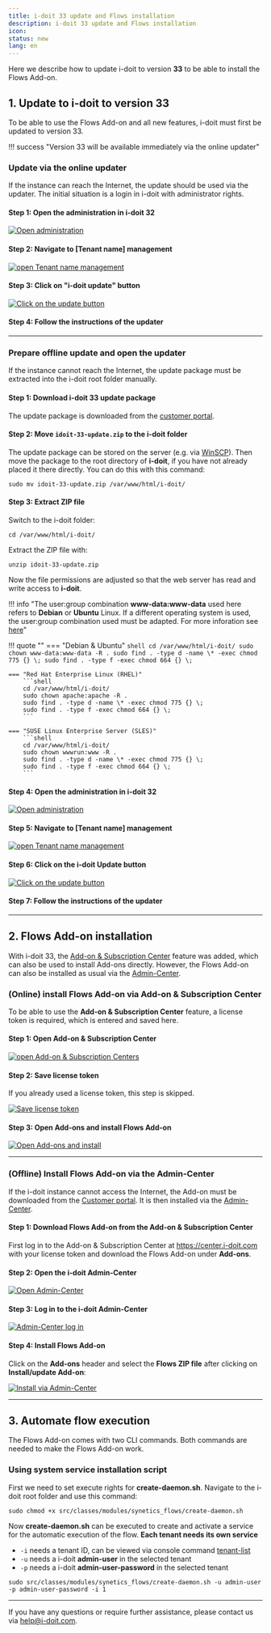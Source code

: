 ```yaml
---
title: i-doit 33 update and Flows installation
description: i-doit 33 update and Flows installation
icon:
status: new
lang: en
---
```


Here we describe how to update i-doit to version **33** to be able to install the Flows Add-on.

## 1. Update to i-doit to version 33
<!--//TODO add a selection -->
To be able to use the Flows Add-on and all new features, i-doit must first be updated to version 33.

!!! success "Version 33 will be available immediately via the online updater"

### Update via the online updater

If the instance can reach the Internet, the update should be used via the updater. The initial situation is a login in i-doit with administrator rights.

#### Step 1: Open the administration in i-doit 32

[![Open administration](../../assets/images/en/i-doit-add-ons/flows/update-i-doit-and-install-flows/update-step-1.png)](../../assets/images/en/i-doit-add-ons/flows/update-i-doit-and-install-flows/update-step-1.png)

#### Step 2: Navigate to [Tenant name] management

[![open Tenant name management](../../assets/images/en/i-doit-add-ons/flows/update-i-doit-and-install-flows/update-step-2.png)](../../assets/images/en/i-doit-add-ons/flows/update-i-doit-and-install-flows/update-step-2.png)

#### Step 3: Click on "i-doit update" button

[![Click on the update button](../../assets/images/en/i-doit-add-ons/flows/update-i-doit-and-install-flows/update-step-3.png)](../../assets/images/en/i-doit-add-ons/flows/update-i-doit-and-install-flows/update-step-3.png)

#### Step 4: Follow the instructions of the updater

* * *

### Prepare offline update and open the updater

If the instance cannot reach the Internet, the update package must be extracted into the i-doit root folder manually.

#### Step 1: Download i-doit 33 update package

The update package is downloaded from the [customer portal](../../system-administration/customer-portal.md).

#### Step 2: Move `idoit-33-update.zip` to the i-doit folder

The update package can be stored on the server (e.g. via [WinSCP](https://winscp.net/eng/docs/)). Then move the package to the root directory of **i-doit**, if you have not already placed it there directly. You can do this with this command:

```shell
sudo mv idoit-33-update.zip /var/www/html/i-doit/
```

#### Step 3: Extract ZIP file

Switch to the i-doit folder:

```shell
cd /var/www/html/i-doit/
```

Extract the ZIP file with:

```shell
unzip idoit-33-update.zip
```

Now the file permissions are adjusted so that the web server has read and write access to **i-doit**.

!!! info "The user:group combination **www-data:www-data** used here refers to **Debian** or **Ubuntu** Linux. If a different operating system is used, the user:group combination used must be adapted. For more inforation see [here](../../installation/manual-installation/setup.md#download-and-extract-the-install-package)"

!!! quote ""
    === "Debian & Ubuntu"
        ```shell
        cd /var/www/html/i-doit/
        sudo chown www-data:www-data -R .
        sudo find . -type d -name \* -exec chmod 775 {} \;
        sudo find . -type f -exec chmod 664 {} \;
        ```

    === "Red Hat Enterprise Linux (RHEL)"
        ```shell
        cd /var/www/html/i-doit/
        sudo chown apache:apache -R .
        sudo find . -type d -name \* -exec chmod 775 {} \;
        sudo find . -type f -exec chmod 664 {} \;
        ```

    === "SUSE Linux Enterprise Server (SLES)"
        ```shell
        cd /var/www/html/i-doit/
        sudo chown wwwrun:www -R .
        sudo find . -type d -name \* -exec chmod 775 {} \;
        sudo find . -type f -exec chmod 664 {} \;
        ```

#### Step 4: Open the administration in i-doit 32

[![Open administration](../../assets/images/en/i-doit-add-ons/flows/update-i-doit-and-install-flows/update-step-1.png)](../../assets/images/en/i-doit-add-ons/flows/update-i-doit-and-install-flows/update-step-1.png)

#### Step 5: Navigate to [Tenant name] management

[![open Tenant name management](../../assets/images/en/i-doit-add-ons/flows/update-i-doit-and-install-flows/update-step-2.png)](../../assets/images/en/i-doit-add-ons/flows/update-i-doit-and-install-flows/update-step-2.png)

#### Step 6: Click on the i-doit Update button

[![Click on the update button](../../assets/images/en/i-doit-add-ons/flows/update-i-doit-and-install-flows/update-step-3.png)](../../assets/images/en/i-doit-add-ons/flows/update-i-doit-and-install-flows/update-step-3.png)

#### Step 7: Follow the instructions of the updater

* * *

## 2. Flows Add-on installation
<!--//TODO add a selection -->
With i-doit 33, the [Add-on & Subscription Center](../../system-administration/add-on-and-subscription-center.md) feature was added, which can also be used to install Add-ons directly. However, the Flows Add-on can also be installed as usual via the [Admin-Center](#offline-install-flows-add-on-via-the-admin-center).

### (Online) install Flows Add-on via Add-on & Subscription Center

To be able to use the **Add-on & Subscription Center** feature, a license token is required, which is entered and saved here.

#### Step 1: Open Add-on & Subscription Center

[![open Add-on & Subscription Centers](../../assets/images/en/i-doit-add-ons/flows/update-i-doit-and-install-flows/flows-install-step-1.png)](../../assets/images/en/i-doit-add-ons/flows/update-i-doit-and-install-flows/flows-install-step-1.png)

#### Step 2: Save license token

If you already used a license token, this step is skipped.

[![Save license token](../../assets/images/en/i-doit-add-ons/flows/update-i-doit-and-install-flows/flows-install-step-2.png)](../../assets/images/en/i-doit-add-ons/flows/update-i-doit-and-install-flows/flows-install-step-2.png)

#### Step 3: Open Add-ons and install Flows Add-on

[![Open Add-ons and install](../../assets/images/en/i-doit-add-ons/flows/update-i-doit-and-install-flows/flows-install-step-3.png)](../../assets/images/en/i-doit-add-ons/flows/update-i-doit-and-install-flows/flows-install-step-3.png)

* * *

### (Offline) Install Flows Add-on via the Admin-Center

If the i-doit instance cannot access the Internet, the Add-on must be downloaded from the [Customer portal](../../system-administration/customer-portal.md). It is then installed via the [Admin-Center](../../system-administration/admin-center.md).

#### Step 1: Download Flows Add-on from the Add-on & Subscription Center

First log in to the Add-on & Subscription Center at <https://center.i-doit.com> with your license token and download the Flows Add-on under **Add-ons**.

#### Step 2: Open the i-doit Admin-Center

[![Open Admin-Center](../../assets/images/en/i-doit-add-ons/flows/update-i-doit-and-install-flows/install-2.2-1.png)](../../assets/images/en/i-doit-add-ons/flows/update-i-doit-and-install-flows/install-2.2-1.png)

#### Step 3: Log in to the i-doit Admin-Center

[![Admin-Center log in](../../assets/images/en/i-doit-add-ons/flows/update-i-doit-and-install-flows/install-2.2-2.png)](../../assets/images/en/i-doit-add-ons/flows/update-i-doit-and-install-flows/install-2.2-2.png)

#### Step 4: Install Flows Add-on

Click on the **Add-ons** header and select the **Flows ZIP file** after clicking on **Install/update Add-on**:

[![Install via Admin-Center](../../assets/images/en/i-doit-add-ons/flows/update-i-doit-and-install-flows/install-2.2-3.png)](../../assets/images/en/i-doit-add-ons/flows/update-i-doit-and-install-flows/install-2.2-3.png)

* * *

## 3. Automate flow execution

The Flows Add-on comes with two CLI commands. Both commands are needed to make the Flows Add-on work.
<!-- //TODO clarify if this canlead to problems when a crontab is executed while the cron is running
There are two options to automate the flow execution. The Commands can be executed by a **Crontab**. We also have created a Service installation Script called **create-daemon.sh**, which can be found in the Flows Add-on folder `i-doit/src/classes/modules/synetics_flows/`.

-   Use [systemd service install script](#using-system-service-installer-script) if you want to
-   Use [crontab](#creating-a-crontab)
--->
### Using system service installation script

First we need to set execute rights for **create-daemon.sh**. Navigate to the i-doit root folder and use this command:

```shell
sudo chmod +x src/classes/modules/synetics_flows/create-daemon.sh
```

Now **create-daemon.sh** can be executed to create and activate a service for the automatic execution of the flow. **Each tenant needs its own service**

-   `-i` needs a tenant ID, can be viewed via console command [tenant-list](../../automation-and-integration/cli/console/commands-and-options.md#tenant-list)
-   `-u` needs a i-doit **admin-user** in the selected tenant
-   `-p` needs a i-doit **admin-user-password** in the selected tenant

```shell
sudo src/classes/modules/synetics_flows/create-daemon.sh -u admin-user -p admin-user-password -i 1
```

* * *
<!-- //TODO clarify if this canlead to problems when a crontab is executed while the cron is running
### Using a Crontab

Create a Crontab for the Apache user. Example for Debian:

```shell
sudo crontab -u www-data -e
```

Add the following lines at the end of the file, after replacing the i-doit login information. You may also need to replace the tenant ID.

```shell
* * * * * /usr/bin/php /var/www/html/i-doit/console.php flows:time-trigger --user admin-user --password admin-user-password --tenantId 1
* * * * * /usr/bin/php /var/www/html/i-doit/console.php flows:perform ---user admin-user --password admin-user-password --tenantId 1
```
--->

If you have any questions or require further assistance, please contact us via <help@i-doit.com>.
